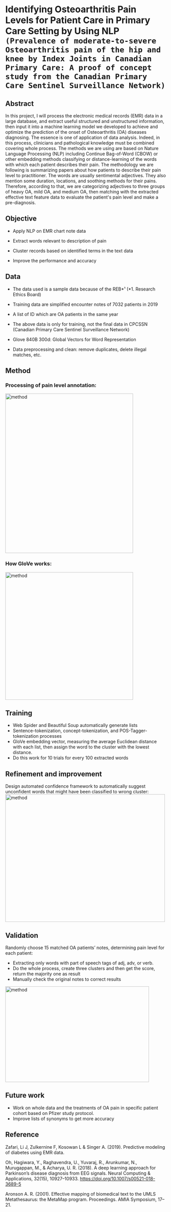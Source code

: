Identifying Osteoarthritis Pain Levels for Patient Care in Primary Care Setting by Using NLP  
`(Prevalence of moderate-to-severe
Osteoarthritis pain of the hip and knee by
Index Joints in Canadian Primary Care: A proof of concept study from the Canadian
Primary Care Sentinel Surveillance Network)`
==== 
## Abstract
In this project, I will process the electronic medical records (EMR) data in a large database, and extract useful structured and unstructured information, then input it into a machine learning model we developed to achieve and optimize the prediction of the onset of Osteoarthritis (OA) diseases diagnosing. The essence is one of application of data analysis. Indeed, in this process, clinicians and pathological knowledge must be combined covering whole process. The methods we are using are based on Nature Language Processing (NLP) including Continue Bag-of-Word (CBOW) or other embedding methods classifying or distance-learning of the words with which each patient describes their pain. The methodology we are following is summarizing papers about how patients to describe their pain level to practitioner. The words are usually sentimental adjectives. They also mention some duration, locations, and soothing methods for their pains. Therefore, according to that, we are categorizing adjectives to three groups of heavy OA, mild OA, and medium OA, then matching with the extracted effective text feature data to evaluate the patient's pain level and make a pre-diagnosis.

## Objective
* Apply NLP on EMR chart note data

* Extract words relevant to description of pain

* Cluster records based on identified terms in the text data

* Improve the performance and accuracy

## Data
* The data used is a sample data because of the REB*¹ (*1. Research Ethics Board)

* Training data are simplified encounter notes of 7032 patients in 2019

* A list of ID which are OA patients in the same year

* The above data is only for training, not the final data in CPCSSN (Canadian Primary Care Sentinel Surveillance Network)

* Glove 840B 300d: Global Vectors for Word Representation

* Data preprocessing and clean: remove duplicates, delete illegal matches, etc.

## Method
### Processing of pain level annotation:
<img src="https://user-images.githubusercontent.com/78404450/203689359-297b50ff-8964-44c0-90b3-fa31eb3f7bda.png" width = "400" height = "500" alt="method" align=center />

### How GloVe works:
<img src="https://user-images.githubusercontent.com/78404450/203690444-c5e4aa98-4547-42b4-a7ee-8da12f209f47.png" width = "400" height = "400" alt="method" align=center />

 
## Training
* Web Spider and Beautiful Soup automatically generate lists
* Sentence-tokenization, concept-tokenization, and POS-Tagger-tokenization processes
* GloVe embedding vector, measuring the average Euclidean distance with each list, then assign the word to  the cluster with the  lowest distance. 
* Do this work  for  10 trials for every 100 extracted words

## Refinement and improvement
Design automated confidence framework to automatically suggest unconfident words that might have been classified to wrong cluster:
<img src="https://user-images.githubusercontent.com/78404450/203690756-fca95087-d4e4-436e-90bc-1529a9280995.png" width = "500" height = "400" alt="method" align=center />

## Validation
Randomly choose 15 matched OA patients’ notes, determining pain level for each patient:
  * Extracting only words with part of speech tags of adj, adv, or verb.
  * Do the whole process, create three clusters and then get the score, return the majority one as result
  * Manually check the original notes to correct results 

<img src="https://user-images.githubusercontent.com/78404450/203691097-9f012931-4118-4ec2-a760-c4c42ed79887.png" width = "450" height = "300" alt="method" align=center />

## Future work

* Work on whole data and the treatments of OA pain in specific patient cohort based on Pfizer study protocol.
* Improve lists of synonyms to get more accuracy


## Reference
Zafari, Li J, Zulkernine F, Kosowan L & Singer A.  (2019). Predictive modeling of diabetes using EMR data.

Oh, Hagiwara, Y., Raghavendra, U., Yuvaraj, R., Arunkumar, N., Murugappan, M., & Acharya, U. R. (2018). A deep learning approach for Parkinson’s disease diagnosis from EEG signals. Neural Computing & Applications, 32(15), 10927–10933. https://doi.org/10.1007/s00521-018-3689-5

Aronson A. R. (2001). Effective mapping of biomedical text to the UMLS Metathesaurus: the MetaMap program. Proceedings. AMIA Symposium, 17–21.


